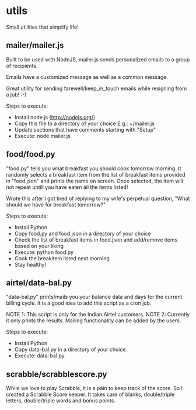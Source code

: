 # utils


Small utilities that simplify life!

## mailer/mailer.js

Built to be used with NodeJS, mailer.js sends personalized emails to a group of recipients.

Emails have a customized message as well as a common message.

Great utility for sending farewell/keep_in_touch emails while resigning from a job! :-)

Steps to execute:
- Install node.js (http://nodejs.org/)
- Copy this file to a directory of your choice E.g.: ~/mailer.js
- Update sections that have comments starting with "Setup"
- Execute: node mailer.js
  
## food/food.py

"food.py" tells you what breakfast you should cook tomorrow morning. It randomly selects a breakfast item from the list of breakfast items provided in "food.json" and prints the name on screen. Once selected, the item will not repeat untill you have eaten all the items listed!

Wrote this after I got tired of replying to my wife's perpetual question, "What should we have for breakfast tomorrow?"

Steps to execute:
- Install Python
- Copy food.py and food.json in a directory of your choice
- Check the list of breakfast items in food.json and add/remove items based on your liking
- Execute: python food.py
- Cook the breakitem listed next morning
- Stay healthy!

## airtel/data-bal.py

"data-bal.py" prints/mails you your balance data and days for the current billing cycle. It is a good idea to add this script as a cron job.

NOTE 1: This script is only for the Indian Airtel customers.
NOTE 2: Currently it only prints the results. Mailing functionality can be added by the users.

Steps to execute:
- Install Python
- Copy data-bal.py in a directory of your choice
- Execute: data-bal.py

## scrabble/scrabblescore.py

While we love to play Scrabble, it is a pain to keep track of the score. So I created a Scrabble Score keeper. It takes care of blanks, double/triple letters, double/triple words and bonus points.

